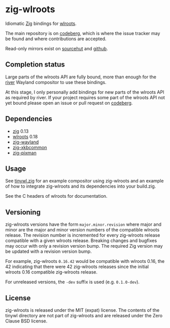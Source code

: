 # zig-wlroots

Idiomatic [Zig](https://ziglang.org/) bindings for
[wlroots](https://gitlab.freedesktop.org/wlroots/wlroots).

The main repository is on [codeberg](https://codeberg.org/ifreund/zig-wlroots),
which is where the issue tracker may be found and where contributions are accepted.

Read-only mirrors exist on [sourcehut](https://git.sr.ht/~ifreund/zig-wlroots)
and [github](https://github.com/swaywm/zig-wlroots).

## Completion status

Large parts of the wlroots API are fully bound, more than enough for the
[river](https://codeberg.org/river/river) Wayland compositor to use these bindings.

At this stage, I only personally add bindings for new parts of the
wlroots API as required by river. If your project requires some
part of the wlroots API not yet bound please open an issue or pull
request on [codeberg](https://codeberg.org/ifreund/zig-wlroots).

## Dependencies

- [zig](https://ziglang.org/) 0.13
- [wlroots](https://gitlab.freedesktop.org/wlroots/wlroots) 0.18
- [zig-wayland](https://github.com/ifreund/zig-wayland)
- [zig-xkbcommon](https://github.com/ifreund/zig-xkbcommon)
- [zig-pixman](https://github.com/ifreund/zig-pixman)

## Usage

See [tinywl.zig](./tinywl/) for an example compositor using zig-wlroots and an example
of how to integrate zig-wlroots and its dependencies into your build.zig.

See the C headers of wlroots for documentation.

## Versioning

zig-wlroots versions have the form `major.minor.revision` where major and minor
are the major and minor version numbers of the compatible wlroots release. The
revision number is incremented for every zig-wlroots release compatible with a
given wlroots release. Breaking changes and bugfixes may occur with only a
revision version bump. The required Zig version may be updated with a revision
version bump.

For example, zig-wlroots `0.16.42` would be compatible with wlroots 0.16, the 42
indicating that there were 42 zig-wlroots releases since the initial wlroots 0.16
compatible zig-wlroots release.

For unreleased versions, the `-dev` suffix is used (e.g. `0.1.0-dev`).

## License

zig-wlroots is released under the MIT (expat) license. The contents of the tinywl directory
are not part of zig-wlroots and are released under the Zero Clause BSD license.
